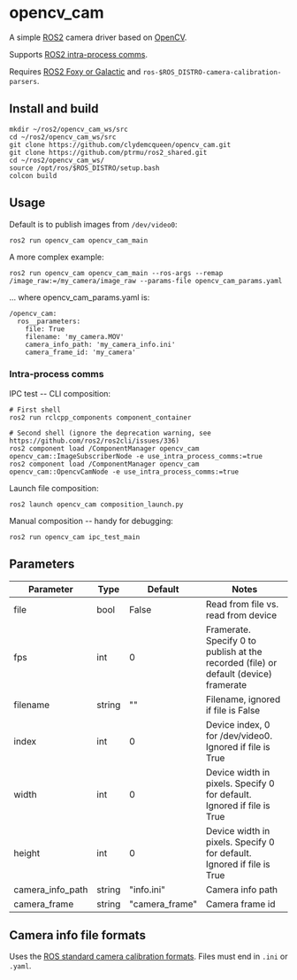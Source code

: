 # opencv_cam

A simple [ROS2](https://index.ros.org/doc/ros2/) camera driver based on [OpenCV](https://opencv.org/).

Supports [ROS2 intra-process comms](https://index.ros.org//doc/ros2/Tutorials/Intra-Process-Communication/).

Requires [ROS2 Foxy or Galactic](https://index.ros.org/doc/ros2/Installation/) and
`ros-$ROS_DISTRO-camera-calibration-parsers`.

## Install and build

~~~
mkdir ~/ros2/opencv_cam_ws/src
cd ~/ros2/opencv_cam_ws/src
git clone https://github.com/clydemcqueen/opencv_cam.git
git clone https://github.com/ptrmu/ros2_shared.git
cd ~/ros2/opencv_cam_ws/
source /opt/ros/$ROS_DISTRO/setup.bash
colcon build
~~~

## Usage

Default is to publish images from `/dev/video0`:
~~~
ros2 run opencv_cam opencv_cam_main
~~~

A more complex example:
~~~
ros2 run opencv_cam opencv_cam_main --ros-args --remap /image_raw:=/my_camera/image_raw --params-file opencv_cam_params.yaml
~~~
... where opencv_cam_params.yaml is:
~~~
/opencv_cam:
  ros__parameters:
    file: True
    filename: 'my_camera.MOV'
    camera_info_path: 'my_camera_info.ini'
    camera_frame_id: 'my_camera'
~~~

### Intra-process comms

IPC test -- CLI composition:
~~~
# First shell
ros2 run rclcpp_components component_container

# Second shell (ignore the deprecation warning, see https://github.com/ros2/ros2cli/issues/336)
ros2 component load /ComponentManager opencv_cam opencv_cam::ImageSubscriberNode -e use_intra_process_comms:=true
ros2 component load /ComponentManager opencv_cam opencv_cam::OpencvCamNode -e use_intra_process_comms:=true
~~~

Launch file composition:
~~~
ros2 launch opencv_cam composition_launch.py
~~~

Manual composition -- handy for debugging:
~~~
ros2 run opencv_cam ipc_test_main
~~~

## Parameters

| Parameter | Type | Default | Notes |
|---|---|---|---|
| file | bool | False | Read from file vs. read from device |
| fps | int | 0 | Framerate. Specify 0 to publish at the recorded (file) or default (device) framerate  |
| filename | string | "" | Filename, ignored if file is False |
| index | int | 0 | Device index, 0 for /dev/video0. Ignored if file is True |
| width | int | 0 | Device width in pixels. Specify 0 for default. Ignored if file is True |
| height | int | 0 | Device width in pixels. Specify 0 for default. Ignored if file is True |
| camera_info_path | string | "info.ini" | Camera info path |
| camera_frame | string | "camera_frame" | Camera frame id |

## Camera info file formats

Uses the [ROS standard camera calibration formats](http://wiki.ros.org/camera_calibration_parsers).
Files must end in `.ini` or `.yaml`.
